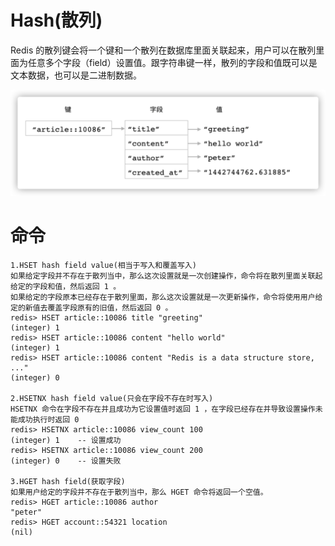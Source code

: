 # Hash(散列)

Redis 的散列键会将一个键和一个散列在数据库里面关联起来，用户可以在散列里面为任意多个字段（field）设置值。跟字符串键一样，散列的字段和值既可以是文本数据，也可以是二进制数据。

<img src="../图片/image-20210715194206622.png" alt="image-20210715194206622" style="zoom:50%;" />

# 命令

```
1.HSET hash field value(相当于写入和覆盖写入)
如果给定字段并不存在于散列当中，那么这次设置就是一次创建操作，命令将在散列里面关联起给定的字段和值，然后返回 1 。
如果给定的字段原本已经存在于散列里面，那么这次设置就是一次更新操作，命令将使用用户给定的新值去覆盖字段原有的旧值，然后返回 0 。
redis> HSET article::10086 title "greeting"
(integer) 1
redis> HSET article::10086 content "hello world"
(integer) 1
redis> HSET article::10086 content "Redis is a data structure store, ..."
(integer) 0

2.HSETNX hash field value(只会在字段不存在时写入)
HSETNX 命令在字段不存在并且成功为它设置值时返回 1 ，在字段已经存在并导致设置操作未能成功执行时返回 0
redis> HSETNX article::10086 view_count 100
(integer) 1    -- 设置成功
redis> HSETNX article::10086 view_count 200
(integer) 0    -- 设置失败

3.HGET hash field(获取字段)
如果用户给定的字段并不存在于散列当中，那么 HGET 命令将返回一个空值。
redis> HGET article::10086 author
"peter"
redis> HGET account::54321 location
(nil)


```


